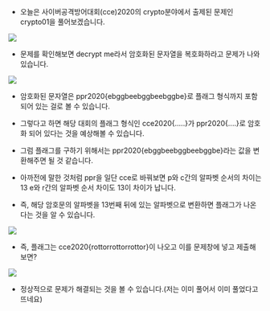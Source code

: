 - 오늘은 사이버공격방어대회(cce)2020의 crypto분야에서 출제된 문제인 crypto01을 풀어보겠습니다.

![](https://images.velog.io/images/dsph9245/post/4ff6d029-eb80-42b0-b72e-51096e1f037e/%E1%84%89%E1%85%B3%E1%84%8F%E1%85%B3%E1%84%85%E1%85%B5%E1%86%AB%E1%84%89%E1%85%A3%E1%86%BA%202021-09-12%20%E1%84%8B%E1%85%A9%E1%84%8C%E1%85%A5%E1%86%AB%202.51.01.png)

- 문제를 확인해보면 decrypt me라서 암호화된 문자열을 복호화하라고 문제가 나와 있습니다.

![](https://images.velog.io/images/dsph9245/post/6b5c24e2-8d1d-447d-92fe-2997a2bdbf32/%E1%84%89%E1%85%B3%E1%84%8F%E1%85%B3%E1%84%85%E1%85%B5%E1%86%AB%E1%84%89%E1%85%A3%E1%86%BA%202021-09-12%20%E1%84%8B%E1%85%A9%E1%84%8C%E1%85%A5%E1%86%AB%202.25.36.png)

- 암호화된 문자열은 ppr2020{ebggbeebggbeebggbe}로 플래그 형식까지 포함되어 있는 걸로 볼 수 있습니다. 

- 그렇다고 하면 해당 대회의 플래그 형식인 cce2020{.....}가 ppr2020{....}로 암호화 되어 있다는 것을 예상해볼 수 있습니다.

- 그럼 플래그를 구하기 위해서는 ppr2020{ebggbeebggbeebggbe}라는 값을 변환해주면 될 것 같습니다. 

- 아까전에 말한 것처럼 ppr을 일단 cce로 바꿔보면 p와 c간의 알파벳 순서의 차이는 13 e와 r간의 알파벳 순서 차이도 13이 차이가 납니다.

- 즉, 해당 암호문의 알파벳을 13번째 뒤에 있는 알파벳으로 변환하면 플래그가 나온다는 것을 알 수 있습니다.

![](https://images.velog.io/images/dsph9245/post/46f34892-b9f0-49bb-9b05-e9d13267577e/%E1%84%89%E1%85%B3%E1%84%8F%E1%85%B3%E1%84%85%E1%85%B5%E1%86%AB%E1%84%89%E1%85%A3%E1%86%BA%202021-09-12%20%E1%84%8B%E1%85%A9%E1%84%8C%E1%85%A5%E1%86%AB%202.26.10.png)

- 즉, 플래그는 cce2020{rottorrottorrottor}이 나오고 이를 문제창에 넣고 제출해보면?

![](https://images.velog.io/images/dsph9245/post/64f4e1b5-b58a-46b1-a532-8c4a29aa7912/%E1%84%89%E1%85%B3%E1%84%8F%E1%85%B3%E1%84%85%E1%85%B5%E1%86%AB%E1%84%89%E1%85%A3%E1%86%BA%202021-09-12%20%E1%84%8B%E1%85%A9%E1%84%8C%E1%85%A5%E1%86%AB%202.27.12.png)

- 정상적으로 문제가 해결되는 것을 볼 수 있습니다.(저는 이미 풀어서 이미 풀었다고 뜨네요)
